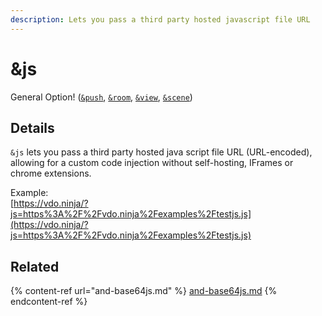 ```yaml
---
description: Lets you pass a third party hosted javascript file URL
---
```


# \&js

General Option! ([`&push`](../../source-settings/push.md), [`&room`](../../general-settings/room.md), [`&view`](../view-parameters/view.md), [`&scene`](../view-parameters/scene.md))

## Details

`&js` lets you pass a third party hosted java script file URL (URL-encoded), allowing for a custom code injection without self-hosting, IFrames or chrome extensions.

Example:\
[https://vdo.ninja/?js=https%3A%2F%2Fvdo.ninja%2Fexamples%2Ftestjs.js](https://vdo.ninja/?js=https%3A%2F%2Fvdo.ninja%2Fexamples%2Ftestjs.js)

## Related

{% content-ref url="and-base64js.md" %}
[and-base64js.md](and-base64js.md)
{% endcontent-ref %}
